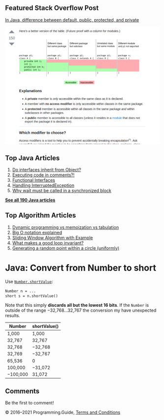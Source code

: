 <span class="underline"></span>

<span class="underline"></span>

Featured Stack Overflow Post
----------------------------

[In Java, difference between default, public, protected, and private](https://stackoverflow.com/a/33627846/276052)  
  
[<img src="../images/so-featured-33627846.png" alt="StackOverflow screenshot thumbnail" class="screenshot" />](https://stackoverflow.com/a/33627846/276052)

<span class="underline"></span>

Top Java Articles
-----------------

1.  [Do interfaces inherit from Object?](do-interfaces-inherit-from-object.html)
2.  [Executing code in comments?!](executing-code-in-comments.html)
3.  [Functional Interfaces](functional-interfaces.html)
4.  [Handling InterruptedException](handling-interrupted-exceptions.html)
5.  [Why wait must be called in a synchronized block](why-wait-must-be-in-synchronized.html)

[**See all 190 Java articles**](index.html)

Top Algorithm Articles
----------------------

1.  [Dynamic programming vs memoization vs tabulation](../dynamic-programming-vs-memoization-vs-tabulation.html)
2.  [Big O notation explained](../big-o-notation-explained.html)
3.  [Sliding Window Algorithm with Example](../sliding-window-example.html)
4.  [What makes a good loop invariant?](../what-makes-a-good-loop-invariant.html)
5.  [Generating a random point within a circle (uniformly)](../random-point-within-circle.html)

Java: Convert from Number to short
==================================

Use [`Number.shortValue`](https://docs.oracle.com/javase/8/docs/api/java/lang/Number.html#shortValue--):

    Number n = ...
    short s = n.shortValue()

Note that this simply **discards all but the lowest 16 bits**. If the `Number` is outside of the range −32,768…32,767 the conversion my have unexpected results.

<table><thead><tr class="header"><th>Number</th><th>shortValue()</th></tr></thead><tbody><tr class="odd"><td>1,000</td><td>1,000</td></tr><tr class="even"><td>32,767</td><td>32,767</td></tr><tr class="odd"><td>32,768</td><td>−32,768</td></tr><tr class="even"><td>32,769</td><td>−32,767</td></tr><tr class="odd"><td>65,536</td><td>0</td></tr><tr class="even"><td>100,000</td><td>−31,072</td></tr><tr class="odd"><td>−100,000</td><td>31,072</td></tr></tbody></table>

Comments
--------

Be the first to comment!

© 2016–2021 Programming.Guide, [Terms and Conditions](../terms-and-conditions.html)
